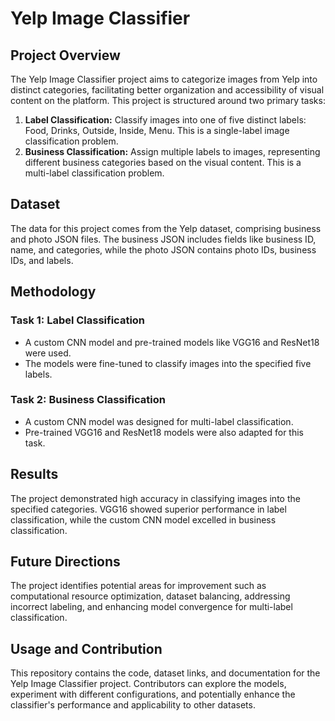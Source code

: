 # Yelp Image Classifier

## Project Overview

The Yelp Image Classifier project aims to categorize images from Yelp into distinct categories, facilitating better organization and accessibility of visual content on the platform. This project is structured around two primary tasks:

1. **Label Classification:** Classify images into one of five distinct labels: Food, Drinks, Outside, Inside, Menu. This is a single-label image classification problem.
2. **Business Classification:** Assign multiple labels to images, representing different business categories based on the visual content. This is a multi-label classification problem.

## Dataset

The data for this project comes from the Yelp dataset, comprising business and photo JSON files. The business JSON includes fields like business ID, name, and categories, while the photo JSON contains photo IDs, business IDs, and labels.

## Methodology

### Task 1: Label Classification
- A custom CNN model and pre-trained models like VGG16 and ResNet18 were used.
- The models were fine-tuned to classify images into the specified five labels.

### Task 2: Business Classification
- A custom CNN model was designed for multi-label classification.
- Pre-trained VGG16 and ResNet18 models were also adapted for this task.

## Results

The project demonstrated high accuracy in classifying images into the specified categories. VGG16 showed superior performance in label classification, while the custom CNN model excelled in business classification.

## Future Directions

The project identifies potential areas for improvement such as computational resource optimization, dataset balancing, addressing incorrect labeling, and enhancing model convergence for multi-label classification.

## Usage and Contribution

This repository contains the code, dataset links, and documentation for the Yelp Image Classifier project. Contributors can explore the models, experiment with different configurations, and potentially enhance the classifier's performance and applicability to other datasets.
